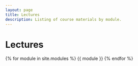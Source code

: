 ```yaml
---
layout: page
title: Lectures
description: Listing of course materials by module.
---
```


# Lectures

{% for module in site.modules %}
{{ module }}
{% endfor %}

